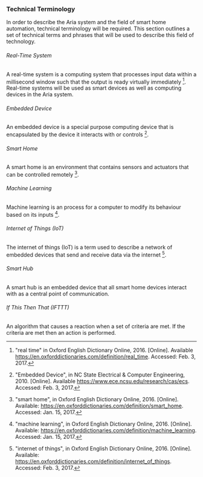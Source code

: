 ### Technical Terminology

In order to describe the Aria system and the field of smart home automation, technical terminology
will be required. This section outlines a set of technical terms and phrases that will be used
to describe this field of technology.

###### Real-Time System

A real-time system is a computing system that processes input data within a millisecond window
such that the output is ready virtually immediately [^TT-1]. Real-time systems will be used as
smart devices as well as computing devices in the Aria system.

###### Embedded Device

An embedded device is a special purpose computing device that is encapsulated by the device
it interacts with or controls [^TT-5].

###### Smart Home

A smart home is an environment that contains sensors and actuators that can be controlled
remotely [^TT-2].

###### Machine Learning

Machine learning is an process for a computer to modify its behaviour based on its inputs [^TT-3].

###### Internet of Things (IoT)

The internet of things (IoT) is a term used to describe a network of embedded devices that send
and receive data via the internet [^TT-4].

###### Smart Hub

A smart hub is an embedded device that all smart home devices interact with as a central point
of communication.

###### If This Then That (IFTTT)

An algorithm that causes a reaction when a set of criteria are met. If the criteria are met
then an action is performed.


<!-- References -->

[^TT-1]: "real time" in Oxford English Dictionary Online, 2016. [Online]. Available <https://en.oxforddictionaries.com/definition/real_time>. Accessed: Feb. 3, 2017.
[^TT-2]: "smart home", in Oxford English Dictionary Online, 2016. [Online]. Available: <https://en.oxforddictionaries.com/definition/smart_home>. Accessed: Jan. 15, 2017.
[^TT-3]: "machine learning", in Oxford English Dictionary Online, 2016. [Online]. Available: <https://en.oxforddictionaries.com/definition/machine_learning>. Accessed: Jan. 15, 2017.
[^TT-4]: "internet of things", in Oxford English Dictionary Online, 2016. [Online]. Available: <https://en.oxforddictionaries.com/definition/internet_of_things>. Accessed: Feb. 3, 2017.
[^TT-5]: "Embedded Device", in NC State Electrical & Computer Engineering, 2010. [Online]. Available <https://www.ece.ncsu.edu/research/cas/ecs>. Accessed: Feb. 3, 2017.
